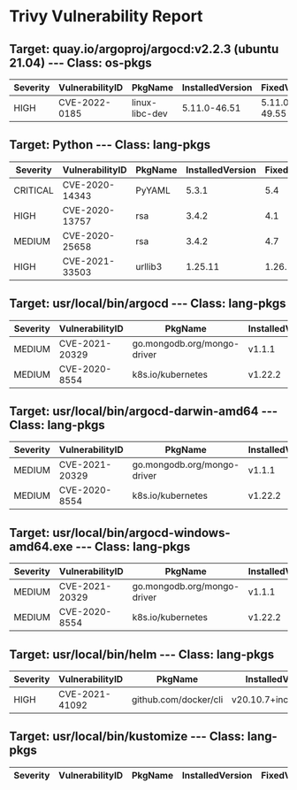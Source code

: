 # Trivy Vulnerability Report

## Target: quay.io/argoproj/argocd:v2.2.3 (ubuntu 21.04) --- Class: os-pkgs
|Severity|VulnerabilityID|PkgName|InstalledVersion|FixedVersion|
|--------|---------------|-------|----------------|------------|
|HIGH|CVE-2022-0185|linux-libc-dev|5.11.0-46.51|5.11.0-49.55|

## Target: Python --- Class: lang-pkgs
|Severity|VulnerabilityID|PkgName|InstalledVersion|FixedVersion|
|--------|---------------|-------|----------------|------------|
|CRITICAL|CVE-2020-14343|PyYAML|5.3.1|5.4|
|HIGH|CVE-2020-13757|rsa|3.4.2|4.1|
|MEDIUM|CVE-2020-25658|rsa|3.4.2|4.7|
|HIGH|CVE-2021-33503|urllib3|1.25.11|1.26.5|

## Target: usr/local/bin/argocd --- Class: lang-pkgs
|Severity|VulnerabilityID|PkgName|InstalledVersion|FixedVersion|
|--------|---------------|-------|----------------|------------|
|MEDIUM|CVE-2021-20329|go.mongodb.org/mongo-driver|v1.1.1|1.5.1|
|MEDIUM|CVE-2020-8554|k8s.io/kubernetes|v1.22.2||

## Target: usr/local/bin/argocd-darwin-amd64 --- Class: lang-pkgs
|Severity|VulnerabilityID|PkgName|InstalledVersion|FixedVersion|
|--------|---------------|-------|----------------|------------|
|MEDIUM|CVE-2021-20329|go.mongodb.org/mongo-driver|v1.1.1|1.5.1|
|MEDIUM|CVE-2020-8554|k8s.io/kubernetes|v1.22.2||

## Target: usr/local/bin/argocd-windows-amd64.exe --- Class: lang-pkgs
|Severity|VulnerabilityID|PkgName|InstalledVersion|FixedVersion|
|--------|---------------|-------|----------------|------------|
|MEDIUM|CVE-2021-20329|go.mongodb.org/mongo-driver|v1.1.1|1.5.1|
|MEDIUM|CVE-2020-8554|k8s.io/kubernetes|v1.22.2||

## Target: usr/local/bin/helm --- Class: lang-pkgs
|Severity|VulnerabilityID|PkgName|InstalledVersion|FixedVersion|
|--------|---------------|-------|----------------|------------|
|HIGH|CVE-2021-41092|github.com/docker/cli|v20.10.7+incompatible|v20.10.9|

## Target: usr/local/bin/kustomize --- Class: lang-pkgs
|Severity|VulnerabilityID|PkgName|InstalledVersion|FixedVersion|
|--------|---------------|-------|----------------|------------|
